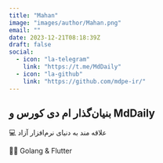 ```yaml
---
title: "Mahan"
image: "images/author/Mahan.png"
email: ""
date: 2023-12-21T08:18:39Z
draft: false
social:
  - icon: "la-telegram"
    link: "https://t.me/MdDaily"
  - icon: "la-github"
    link: "https://github.com/mdpe-ir/"
---
```

بنیان‌گذار ام دی کورس و MdDaily
---

💻 علاقه مند به دنیای نرم‌افزار آزاد

👨‍💻 Golang & Flutter